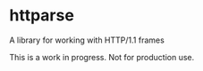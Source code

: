 # httparse
A library for working with HTTP/1.1 frames

This is a work in progress. Not for production use.

